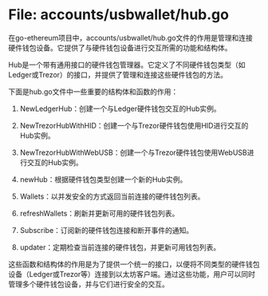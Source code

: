 # File: accounts/usbwallet/hub.go

在go-ethereum项目中，accounts/usbwallet/hub.go文件的作用是管理和连接硬件钱包设备。它提供了与硬件钱包设备进行交互所需的功能和结构体。

Hub是一个带有通用接口的硬件钱包管理器。它定义了不同硬件钱包类型（如Ledger或Trezor）的接口，并提供了管理和连接这些硬件钱包的方法。

下面是hub.go文件中一些重要的结构体和函数的作用：

1. NewLedgerHub：创建一个与Ledger硬件钱包交互的Hub实例。

2. NewTrezorHubWithHID：创建一个与Trezor硬件钱包使用HID进行交互的Hub实例。

3. NewTrezorHubWithWebUSB：创建一个与Trezor硬件钱包使用WebUSB进行交互的Hub实例。

4. newHub：根据硬件钱包类型创建一个新的Hub实例。

5. Wallets：以并发安全的方式返回当前连接的硬件钱包列表。

6. refreshWallets：刷新并更新可用的硬件钱包列表。

7. Subscribe：订阅新的硬件钱包连接和断开事件的通知。

8. updater：定期检查当前连接的硬件钱包，并更新可用钱包列表。

这些函数和结构体的作用是为了提供一个统一的接口，以便将不同类型的硬件钱包设备（Ledger或Trezor等）连接到以太坊客户端。通过这些功能，用户可以同时管理多个硬件钱包设备，并与它们进行安全的交互。

